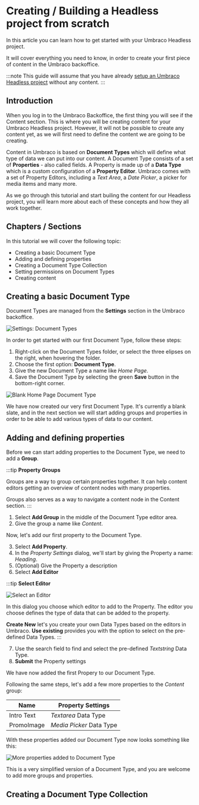 # Creating / Building a Headless project from scratch

In this article you can learn how to get started with your Umbraco Headless project.

It will cover everything you need to know, in order to create your first piece of content in the Umbraco backoffice.

:::note
This guide will assume that you have already [setup an Umbraco Headless project](../../../Umbraco-Headless) without any content.
:::

## Introduction

When you log in to the Umbraco Backoffice, the first thing you will see if the Content section. This is where you will be creating content for your Umbraco Headless project. However, it will not be possible to create any content yet, as we will first need to define the content we are going to be creating.

Content in Umbraco is based on **Document Types** which will define what type of data we can put into our content. A Document Type consists of a set of **Properties** - also called fields. A Property is made up of a **Data Type** which is a custom configuration of a **Property Editor**. Umbraco comes with a set of Property Editors, including a *Text Area*, a *Date Picker*, a picker for media items and many more.

As we go through this tutorial and start builing the content for our Headless project, you will learn more about each of these concepts and how they all work together.

## Chapters / Sections

In this tutorial we will cover the following topic:

* Creating a basic Document Type
* Adding and defining properties
* Creating a Document Type Collection
* Setting permissions on Document Types
* Creating content

## Creating a basic Document Type

Document Types are managed from the **Settings** section in the Umbraco backoffice.

![Settings: Document Types](images/Settings-Document-Types.png)

In order to get started with our first Document Type, follow these steps:

1. Right-click on the Document Types folder, or select the three elipses on the right, when hovering the folder.
2. Choose the first option: **Document Type**.
3. Give the new Document Type a name like *Home Page*.
4. Save the Document Type by selecting the green **Save** button in the bottom-right corner.

![Blank Home Page Document Type](images/Blank-Document-Type.png)

We have now created our very first Document Type. It's currently a blank slate, and in the next section we will start adding groups and properties in order to be able to add various types of data to our content.

## Adding and defining properties

Before we can start adding properties to the Document Type, we need to add a **Group**.

:::tip
**Property Groups**

Groups are a way to group certain properties together. It can help content editors getting an overview of content nodes with many properties.

Groups also serves as a way to navigate a content node in the Content section.
:::

1. Select **Add Group** in the middle of the Document Type editor area.
2. Give the group a name like *Content*.

Now, let's add our first property to the Document Type.

3. Select **Add Property**.
4. In the *Property Settings* dialog, we'll start by giving the Property a name: *Heading*.
5. (Optional) Give the Property a description
6. Select **Add Editor**

:::tip
**Select Editor**

![Select an Editor](images/DocType-Select-Editor.png)

In this dialog you choose which editor to add to the Property. The editor you choose defines the type of data that can be added to the property.

**Create New** let's you create your own Data Types based on the editors in Umbraco.
**Use existing** provides you with the option to select on the pre-defined Data Types.
:::

7. Use the search field to find and select the pre-defined *Textstring* Data Type.
8. **Submit** the Property settings

We have now added the first Propery to our Document Type.

Following the same steps, let's add a few more properties to the *Content* group:

| Name       | Property Settings        |
| ---------- | ------------------------ |
| Intro Text | *Textarea* Data Type     |
| PromoImage | *Media Picker* Data Type |

With these properties added our Document Type now looks something like this:

![More properties added to Document Type](images/DocType-More-Properties.png)

This is a very simplified version of a Document Type, and you are welcome to add more groups and properties.

## Creating a Document Type Collection

